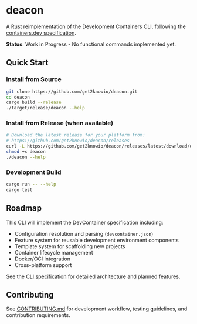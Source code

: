 # deacon

A Rust reimplementation of the Development Containers CLI, following the [containers.dev specification](https://containers.dev).

**Status**: Work in Progress - No functional commands implemented yet.

## Quick Start

### Install from Source
```bash
git clone https://github.com/get2knowio/deacon.git
cd deacon
cargo build --release
./target/release/deacon --help
```

### Install from Release (when available)
```bash
# Download the latest release for your platform from:
# https://github.com/get2knowio/deacon/releases
curl -L https://github.com/get2knowio/deacon/releases/latest/download/deacon-v0.1.0-x86_64-linux -o deacon
chmod +x deacon
./deacon --help
```

### Development Build
```bash
cargo run -- --help
cargo test
```

## Roadmap

This CLI will implement the DevContainer specification including:

- Configuration resolution and parsing (`devcontainer.json`)
- Feature system for reusable development environment components
- Template system for scaffolding new projects
- Container lifecycle management
- Docker/OCI integration
- Cross-platform support

See the [CLI specification](docs/CLI-SPEC.md) for detailed architecture and planned features.

## Contributing

See [CONTRIBUTING.md](./CONTRIBUTING.md) for development workflow, testing guidelines, and contribution requirements.
